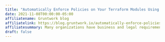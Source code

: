 ```yaml
---
title: "Automatically Enforce Policies on Your Terraform Modules Using OPA and Terratest"
date: 2021-11-08T00:00:00-05:00
affiliatename: Gruntwork blog
affiliatelink: https://blog.gruntwork.io/automatically-enforce-policies-on-your-terraform-modules-using-opa-and-terratest-d6a3f34330a1
affiliatesummary: Many organizations have business and legal requirements that must be continuously enforced on the infrastructure they have. These …
draft: false
---
```

